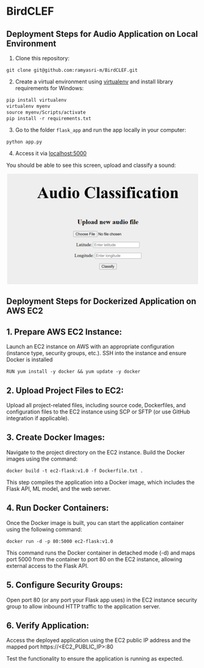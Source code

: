 # BirdCLEF

## Deployment Steps for Audio Application on Local Environment

1. Clone this repository:

```
git clone git@github.com:ramyasri-m/BirdCLEF.git
```
2. Create a virtual environment using [virtualenv](https://virtualenv.pypa.io/en/latest/) and install library requirements for Windows:

```
pip install virtualenv
virtualenv myenv
source myenv/Scripts/activate 
pip install -r requirements.txt
```

3. Go to the folder `flask_app` and run the app locally in your computer:

```
python app.py 
```

4. Access it via [localhost:5000](http://localhost:5000/)

You should be able to see this screen, upload and classify a sound:

<p align="center">
<img src="https://github.com/ramyasri-m/BirdCLEF/blob/main/images/Frontend.png?raw=true" alt="Frontend" width="500"/>
</p>

## Deployment Steps for Dockerized Application on AWS EC2

## 1. Prepare AWS EC2 Instance:

Launch an EC2 instance on AWS with an appropriate configuration (instance type, security groups, etc.).
SSH into the instance and ensure Docker is installed 

```
RUN yum install -y docker && yum update -y docker
```

## 2. Upload Project Files to EC2:

Upload all project-related files, including source code, Dockerfiles, and configuration files to the EC2 instance using SCP or SFTP (or use GitHub integration if applicable).

## 3. Create Docker Images:
Navigate to the project directory on the EC2 instance.
Build the Docker images using the command:

```
docker build -t ec2-flask:v1.0 -f Dockerfile.txt .
```
This step compiles the application into a Docker image, which includes the Flask API, ML model, and the web server.

## 4. Run Docker Containers:

Once the Docker image is built, you can start the application container using the following command:

```
docker run -d -p 80:5000 ec2-flask:v1.0
```
This command runs the Docker container in detached mode (-d) and maps port 5000 from the container to port 80 on the EC2 instance, allowing external access to the Flask API.

## 5. Configure Security Groups:

Open port 80 (or any port your Flask app uses) in the EC2 instance security group to allow inbound HTTP traffic to the application server.

## 6. Verify Application:

Access the deployed application using the EC2 public IP address and the mapped port https://<EC2_PUBLIC_IP>:80

Test the functionality to ensure the application is running as expected.
